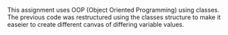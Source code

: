This assignment uses OOP (Object Oriented Programming) using classes. The previous code was restructured using the classes structure to make it easeier to create different canvas of differing variable values. 
